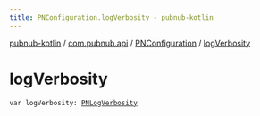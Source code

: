 ```yaml
---
title: PNConfiguration.logVerbosity - pubnub-kotlin
---
```


[pubnub-kotlin](../../index.html) / [com.pubnub.api](../index.html) / [PNConfiguration](index.html) / [logVerbosity](./log-verbosity.html)

# logVerbosity

`var logVerbosity: `[`PNLogVerbosity`](../../com.pubnub.api.enums/-p-n-log-verbosity/index.html)